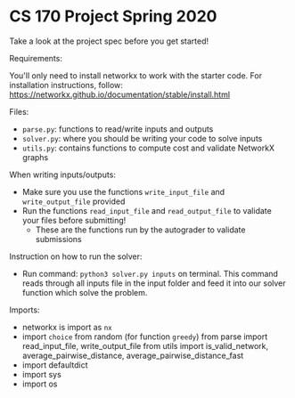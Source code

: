 # CS 170 Project Spring 2020

Take a look at the project spec before you get started!

Requirements:

You'll only need to install networkx to work with the starter code. For installation instructions, follow: https://networkx.github.io/documentation/stable/install.html

Files:
- `parse.py`: functions to read/write inputs and outputs
- `solver.py`: where you should be writing your code to solve inputs
- `utils.py`: contains functions to compute cost and validate NetworkX graphs

When writing inputs/outputs:
- Make sure you use the functions `write_input_file` and `write_output_file` provided
- Run the functions `read_input_file` and `read_output_file` to validate your files before submitting!
  - These are the functions run by the autograder to validate submissions
  
Instruction on how to run the solver:
- Run command: `python3 solver.py inputs` on terminal. 
This command reads through all inputs file in the input folder and feed it into our solver function which solve the problem.

Imports:
- networkx is import as `nx`
- import `choice` from random (for function `greedy`)
from parse import read_input_file, write_output_file
from utils import is_valid_network, average_pairwise_distance, average_pairwise_distance_fast
- import defaultdict
- import sys
- import os

